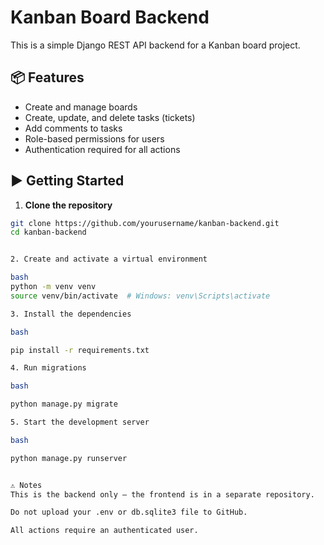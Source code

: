 # Kanban Board Backend

This is a simple Django REST API backend for a Kanban board project.

## 📦 Features

- Create and manage boards
- Create, update, and delete tasks (tickets)
- Add comments to tasks
- Role-based permissions for users
- Authentication required for all actions

## ▶️ Getting Started

1. **Clone the repository**

```bash
git clone https://github.com/yourusername/kanban-backend.git
cd kanban-backend


2. Create and activate a virtual environment

bash
python -m venv venv
source venv/bin/activate  # Windows: venv\Scripts\activate

3. Install the dependencies

bash

pip install -r requirements.txt

4. Run migrations

bash

python manage.py migrate

5. Start the development server

bash

python manage.py runserver


⚠️ Notes
This is the backend only – the frontend is in a separate repository.

Do not upload your .env or db.sqlite3 file to GitHub.

All actions require an authenticated user.
